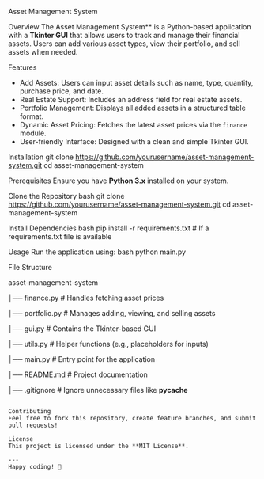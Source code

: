 Asset Management System

Overview
The Asset Management System** is a Python-based application with a **Tkinter GUI** that allows users to track and manage their financial assets. Users can add various asset types, view their portfolio, and sell assets when needed.

Features
- Add Assets: Users can input asset details such as name, type, quantity, purchase price, and date.
- Real Estate Support: Includes an address field for real estate assets.
- Portfolio Management: Displays all added assets in a structured table format.
- Dynamic Asset Pricing: Fetches the latest asset prices via the `finance` module.
- User-friendly Interface: Designed with a clean and simple Tkinter GUI.

Installation
git clone https://github.com/yourusername/asset-management-system.git
cd asset-management-system

Prerequisites
Ensure you have **Python 3.x** installed on your system.

Clone the Repository
bash
git clone https://github.com/yourusername/asset-management-system.git
cd asset-management-system

Install Dependencies
bash
pip install -r requirements.txt  # If a requirements.txt file is available


Usage
Run the application using:
bash
python main.py


File Structure

asset-management-system 

│── finance.py         # Handles fetching asset prices

│── portfolio.py       # Manages adding, viewing, and selling assets

│── gui.py             # Contains the Tkinter-based GUI

│── utils.py           # Helper functions (e.g., placeholders for inputs)

│── main.py            # Entry point for the application

│── README.md          # Project documentation

│── .gitignore         # Ignore unnecessary files like __pycache__

```

Contributing
Feel free to fork this repository, create feature branches, and submit pull requests!

License
This project is licensed under the **MIT License**.

---
Happy coding! 🚀

